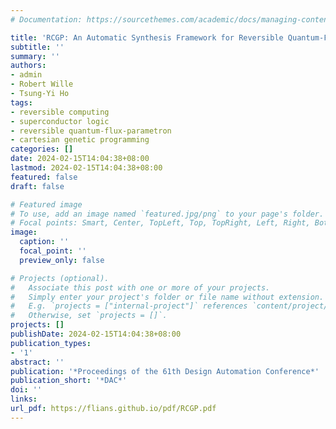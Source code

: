 ```yaml
---
# Documentation: https://sourcethemes.com/academic/docs/managing-content/

title: 'RCGP: An Automatic Synthesis Framework for Reversible Quantum-Flux-Parametron Logic Circuits based on Efficient Cartesian Genetic Programming'
subtitle: ''
summary: ''
authors:
- admin
- Robert Wille
- Tsung-Yi Ho
tags:
- reversible computing
- superconductor logic
- reversible quantum-flux-parametron
- cartesian genetic programming
categories: []
date: 2024-02-15T14:04:38+08:00
lastmod: 2024-02-15T14:04:38+08:00
featured: false
draft: false

# Featured image
# To use, add an image named `featured.jpg/png` to your page's folder.
# Focal points: Smart, Center, TopLeft, Top, TopRight, Left, Right, BottomLeft, Bottom, BottomRight.
image:
  caption: ''
  focal_point: ''
  preview_only: false

# Projects (optional).
#   Associate this post with one or more of your projects.
#   Simply enter your project's folder or file name without extension.
#   E.g. `projects = ["internal-project"]` references `content/project/deep-learning/index.md`.
#   Otherwise, set `projects = []`.
projects: []
publishDate: 2024-02-15T14:04:38+08:00
publication_types:
- '1'
abstract: ''
publication: '*Proceedings of the 61th Design Automation Conference*'
publication_short: '*DAC*'
doi: ''
links:
url_pdf: https://flians.github.io/pdf/RCGP.pdf
---
```

